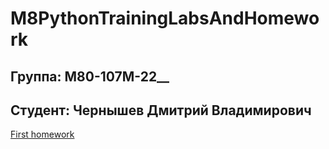 # M8PythonTrainingLabsAndHomework
## Группа: М80-107М-22__
## Студент: Чернышев Дмитрий Владимирович
[First homework](https://github.com/B3aRrrr/M8PythonTrainingLabsAndHomework/blob/main/main.py)
